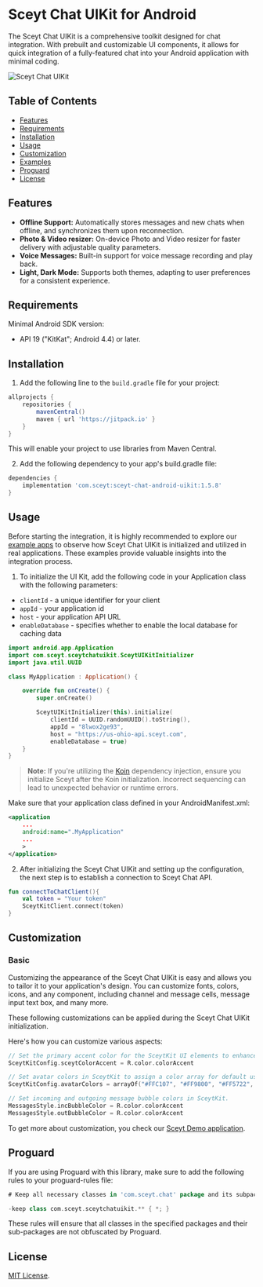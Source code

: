 # Sceyt Chat UIKit for Android
The Sceyt Chat UIKit is a comprehensive toolkit designed for chat integration.
With prebuilt and customizable UI components, it allows for quick integration of a fully-featured
chat into your Android application with minimal coding.

![Sceyt Chat UIKit](https://us-ohio-api.sceyt.com/user/api/v1/files/8lwox2ge93/bc039a600a2717188892c9c2e35438b981be7e3ca36f6ece23c5db8f169fff4de828ee9ba29267e57252f07d6d48/android.webp)


## Table of Contents
* [Features](#features)
* [Requirements](#requirements)
* [Installation](#installation)
* [Usage](#usage)
* [Customization](#customization)
* [Examples](#customization)
* [Proguard](#proguard)
* [License](#license)

## Features
- **Offline Support:** Automatically stores messages and new chats when offline, and synchronizes them upon reconnection.
- **Photo & Video resizer:** On-device Photo and Video resizer for faster delivery with adjustable quality parameters.
- **Voice Messages:** Built-in support for voice message recording and play back.
- **Light, Dark Mode:**  Supports both themes, adapting to user preferences for a consistent experience.

## Requirements
Minimal Android SDK version:
-  API 19 ("KitKat"; Android 4.4) or later.

## Installation
1. Add the following line to the `build.gradle` file for your project:

```groovy
allprojects {
    repositories {
        mavenCentral()
        maven { url 'https://jitpack.io' }
    }
}
```
This will enable your project to use libraries from Maven Central.

2. Add the following dependency to your app's build.gradle file:

```groovy
dependencies {
    implementation 'com.sceyt:sceyt-chat-android-uikit:1.5.8'
}
```
## Usage

Before starting the integration, it is highly recommended to explore our [example apps](https://github.com/sceyt/sceyt-chat-android-uikit/tree/dev/examples) to observe how Sceyt Chat UIKit is initialized and utilized in real applications. These examples provide valuable insights into the integration process.

1. To initialize the UI Kit, add the following code in your Application class with the following parameters:

- `clientId` - a unique identifier for your client
- `appId` - your application id
- `host` - your application API URL
- `enableDatabase` - specifies whether to enable the local database for caching data

```kotlin
import android.app.Application
import com.sceyt.sceytchatuikit.SceytUIKitInitializer
import java.util.UUID

class MyApplication : Application() {

    override fun onCreate() {
        super.onCreate()

        SceytUIKitInitializer(this).initialize(
            clientId = UUID.randomUUID().toString(),
            appId = "8lwox2ge93",
            host = "https://us-ohio-api.sceyt.com",
            enableDatabase = true)
    }
}
```
> **Note:** If you're utilizing the [Koin](https://insert-koin.io/) dependency injection, ensure you initialize Sceyt after the Koin initialization. Incorrect sequencing can lead to unexpected behavior or runtime errors.

Make sure that your application class defined in your AndroidManifest.xml:

```xml
<application
    ...
    android:name=".MyApplication"
    ...
    >
</application>
```
2. After initializing the Sceyt Chat UIKit and setting up the configuration, the next step is to establish a connection to Sceyt Chat API.

```kotlin
fun connectToChatClient(){
    val token = "Your token"
    SceytKitClient.connect(token)
}
```

## Customization

### Basic
Customizing the appearance of the Sceyt Chat UIKit is easy and allows you to tailor it to your application's design. You can customize fonts, colors, icons, and any component, including channel and message cells, message input text box, and many more.

These following customizations can be applied during the Sceyt Chat UIKit initialization.

Here's how you can customize various aspects:

```kotlin
// Set the primary accent color for the SceytKit UI elements to enhance visual appeal.
SceytKitConfig.sceytColorAccent = R.color.colorAccent

// Set avatar colors in SceytKit to assign a color array for default user avatars and channel icons.
SceytKitConfig.avatarColors = arrayOf("#FFC107", "#FF9800", "#FF5722", "#795548")

// Set incoming and outgoing message bubble colors in SceytKit.
MessagesStyle.incBubbleColor = R.color.colorAccent
MessagesStyle.outBubbleColor = R.color.colorAccent
```

To get more about customization, you check our [Sceyt Demo application](https://github.com/sceyt/sceyt-chat-android-uikit/tree/dev/examples/SceytDemoApp).

## Proguard

If you are using Proguard with this library, make sure to add the following rules to your proguard-rules file:

``` groovy
# Keep all necessary classes in 'com.sceyt.chat' package and its subpackages

-keep class com.sceyt.sceytchatuikit.** { *; }
```

These rules will ensure that all classes in the specified packages and their sub-packages are not obfuscated by Proguard.


## License

[MIT License](LICENSE).
